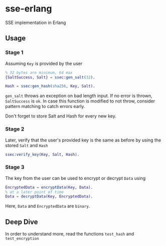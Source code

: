 # sse-erlang
SSE implementation in Erlang

## Usage
### Stage 1
Assuming ```Key``` is provided by the user
```erlang
% 32 bytes are minimum, 64 max
{SaltSuccess, Salt} = ssec:gen_salt(32).

Hash = ssec:gen_hash(sha256, Key, Salt).
```
```gen_salt``` throws an exception on bad length input. If no error is thrown, ```SaltSuccess``` is ```ok```. In case this function is modified to not throw, consider pattern matching to catch errors early.

 Don't forget to store Salt and Hash for every new key.

### Stage 2
Later, verify that the user's provided key is the same as before by using the stored ```Salt``` and ```Hash```
```erlang
ssec:verify_key(Key, Salt, Hash).
```
### Stage 3
The key from the user can be used to encrypt or decrypt ```Data``` using
```erlang
EncryptedData = encryptData(Key, Data).
% at a later point of time
Data = decryptData(Key, EncryptedData).
```
Here, ```Data``` and ```EncryptedData``` are ```binary```.

## Deep Dive
In order to understand more, read the functions ```test_hash``` and ```test_encryption```
